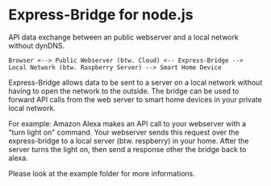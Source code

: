 # Express-Bridge for node.js

API data exchange between an public webserver and a local network without dynDNS.

```
Browser <--> Public Webserver (btw. Cloud) <-- Express-Bridge --> Local Network (btw. Raspberry Server) --> Smart Home Device
```

Express-Bridge allows data to be sent to a server on a local network without having to open the network to the outside. The bridge can be used to forward API calls from the web server to smart home devices in your private local network.

For example: Amazon Alexa makes an API call to your webserver with a "turn light on" command. Your webserver sends this request over the express-bridge to a local server (btw. respberry) in your home. After the server turns the light on, then send a response other the bridge back to alexa.

Please look at the example folder for more informations.

